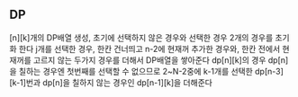   ## DP

  [n][k]개의 DP배열 생성, 초기에 선택하지 않은 경우와 선택한 경우 2개의 경우를 초기화 한다
  j개를 선택한 경우, 한칸 건너띄고 n-2에 현재꺼 추가한 경우와, 한칸 전에서 현재꺼를 고르지 않는 두가지 경우를 더해서 DP배열을 쌓아준다
  dp[n][k]의 경우 dp[n]을 칠하는 경우엔 첫번째를 선택할 수 없으므로 2~N-2중에 k-1개를 선택한 dp[n-3][k-1]번과 dp[n]을 칠하지 않는 경우인 dp[n-1][k]을 더해준다
